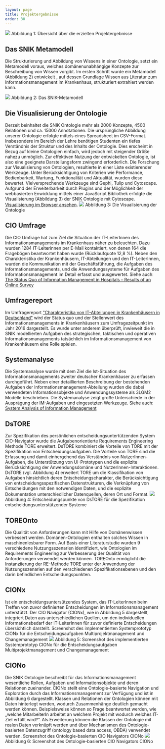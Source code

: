 ```yaml
---
layout: page
title: Projektergebnisse
order: 30
---
```

<img src="public/Ueberblick.png">
Abbildung 1: Übersicht über die erzielten Projektergebnisse

## Das SNIK Metamodell

Die Strukturierung und Abbildung von Wissens in einer Ontologie, setzt ein Metamodell voraus, welches domänenunabhängige Konzepte zur Beschreibung von Wissen vorgibt.
Im ersten Schritt wurde ein Metamodell (Abbildung 2) entwickelt , auf dessen Grundlage Wissen aus Literatur zum Informationsmanagement im Krankenhaus, strukturiert extrahiert werden kann.

<img src="public/SNIK_Metamodell_V10.svg">
Abbildung 2: Das SNIK-Metamodell

## Die Visualisierung der Ontologie

Derzeit beinhaltet die SNIK Ontologie mehr als 2000 Konzepte, 4500 Relationen und ca. 15000 Annotationen.
Die ursprüngliche Abbildung unserer Ontologie erfolgte mittels eines Spreadsheet im CSV-Format.
Insbesondere im Bereich der Lehre benötigen Studenten ein tiefes Verständnis der Struktur und des Inhalts der Ontologie.
Dies erscheint in Bezug auf kleine Ontologien einfach, wird jedoch mit steigender Größe nahezu unmöglich.
Zur effektiven Nutzung der entwickelten Ontologie, ist also eine geeignete Darstellungsform zwingend erforderlich.
Die Forschung zur Visualisierung von Ontologien, resultierte in einer Liste existierender Werkzeuge.
Unter Berücksichtigung von Kriterien wie Performance, Bedienbarkeit, Wartung, Funktionalität und Aktualität, wurden diese bewertet.
Vielversprechende Werkzeuge sind Gephi, Tulip und Cytoscape.
Aufgrund der Erweiterbarkeit durch Plugins und der Möglichkeit der webbasierten Enwicklung mittels einer JavaScript Bibliothek erfolgte die Visualisierung (Abbildung 3) der SNIK Ontologie mit Cytoscape.
<br>
<a href="https://www.snik.eu/graph">Visualisierung im Browser ansehen</a>.
<img src="public/Graph.png">
Abbildung 3: Die Visualisierung der Ontologie

## CIO Umfrage

Die CIO Umfrage hat zum Ziel die Situation der IT-LeiterInnen des Informationsmanagements im Krankenhaus näher zu beleuchten.
Dazu wurden 1284 IT-Leiterinnen per E-Mail kontaktiert, von denen 164 die Fragebögen beantwortet haben wurde (Rücklaufquote 12,8 %).
Neben den Charakteristika der Krankenhäusern, IT-Abteilungen und den IT-LeiterInnen, wurden die Kommunikation mit der Geschäftsführung, die Aufgaben des Informationsmanagements, und die Anwendungssysteme für Aufgaben des Informationsmanagement im Detail erfasst und ausgewertet.
Siehe auch: <a href="http://subs.emis.de/LNI/Proceedings/Proceedings259/685.pdf">The Status Quo of Information Management in Hospitals – Results of an Online Survey</a>

## Umfragereport

Im Umfragereport <a href="public/umfragereport.pdf">"Charakteristika von IT-Abteilungen in Krankenhäusern in Deutschland"</a> wird der Status quo und der Stellenwert des Informationsmanagements in Krankenhäusern zum Umfragezeitpunkt im Jahr 2016 dargestellt.
Es wurde unter anderem überprüft, inwieweit die in SNIK modellierten Aufgaben des strategischen, taktischen und operativen Informationsmanagements tatsächlich im Informationsmanagement von Krankenhäusern eine Rolle spielen.

## Systemanalyse

Die Systemanalyse wurde mit dem Ziel die Ist-Situation des Informationsmanagements zweiter deutscher Krankenhäuser zu erfassen durchgeführt.
Neben einer detaillierten Beschreibung der bestehenden Aufgaben der Informationsmanagement-Abteilung wurden die dabei verwendeten Informationsobjekte und Anwendungssysteme als 3LGM2 Modelle beschrieben.
Die Systemanalyse zeigt große Unterschiede in der Ausprägung der IM-Aufgaben und eingesetzten Werkzeuge.
Siehe auch: <a href="http://subs.emis.de/LNI/Proceedings/Proceedings246/783.pdf">System Analysis of Information Management</a>

## DsTORE

Zur Spezifikation des persönlichen entscheidungsuntertützenden System CIO-Navigator wurde die Aufgabenorientierte Requirements Engineering Methode TORE erweitert.
DsTORE kombiniert die Vorteile von TORE mit der Spezifikation von Entscheidungsaufgaben.
Die Vorteile von TORE sind die Erfassung und damit einhergehend das Verständnis von NutzerInnen-Aufgaben, die Unterstützung von UI-Prototypen und die explizite Berücksichtigung der Anwendungsdomäne und NutzerInnen-Interaktionen.
DsTORE (vgl. Abbildung 4) erweitert TORE um die Klassifikation von Aufgaben hinsichtlich deren Entscheidungscharakter, die Berücksichtigung von entscheidungsspezifischen Datenstrukturen, die Verknüpfung von Entscheidungen mit den notwendigen Daten, und die explizite Dokumentation unterschiedlicher Datenquellen, deren Ort und Format.
<img src="public/DsTORE.png">
Abbildung 4: Entscheidungspunkte von DsTORE für die Spezifikation entscheidungsunterstützender Systeme

## TOREOnto

Die Qualität von Anforderungen kann mit Hilfe von Domänenwissen verbessert werden.
Domänen-Ontologien enthalten solches Wissen in maschinenlesbarer Form.
Auf Basis einer Literaturstudie wurden 9 verschiedene Nutzungsszenarien identifiziert, wie Ontologien im Requirements Engineering zur Verbesserung der Qualität von Anforderungen verwendet werden können.
TOREOnto ermöglicht die Instanziierung der RE-Methode TORE unter der Anwendung der Nutzungsszenarien auf den verschiedenen Spezifikationsebenen und den darin befindlichen Entscheidungspunkten.

## CIONx

Ist ein entscheidungsuntersützendes System, das IT-LeiterInnen beim Treffen von zuvor definierten Entscheidungen im Informationsmanagement unterstützt.
Der CIO Navigator (CIONx), wie in Abbildung 5 dargestellt, integriert Daten aus unterschiedlichen Quellen, um den individuellen Informationsbedarf der IT-LeiterInnen für zuvor definierte Entscheidungen übersichtlich darstellt.
Screenshot des implementierten Systemprototyp CIONx für die Entscheidungsaufgaben Multiprojektmanagement und Changemanagement
<img src="public/pwl_bereichsbudget.png">
Abbildung 5: Screenshot des implementierten Systemprototyp CIONx für die Entscheidungsaufgaben Multiprojektmanagement und Changemanagement

## CIONo

Die SNIK Ontologie beschreibt für das Informationsmanagement wesentliche Rollen, Aufgaben und Informationsobjekte und deren Relationen zueinander.
CIONo stellt eine Ontologie-basierte Navigation und Exploration durch das Informationsmanagement zur Verfügung und ist in Abbildung 6 dargestellt.
Klassen und Relationen der Ontologien können mit Daten hinterlegt werden, wodurch Zusammenhänge deutlich gemacht werden können.
Beispielsweise können so Frage beantwortet werden, wie „welche MitarbeiterIn arbeitet an welchem Projekt mit wodurch welches IT-Ziel erfüllt wird?“.
Als Erweiterung können die Klassen der Ontologie mit realen Daten verknüpft werden und über Mechanismen des Ontologie-basierten Datenzugriff (ontology based data access, OBDA) verwendet werden.
Screenshot des Ontologie-basierten CIO Navigators CIONo
<img src="public/CIONo-Screenshot.png">
Abbildung 6: Screenshot des Ontologie-basierten CIO Navigators CIONo
